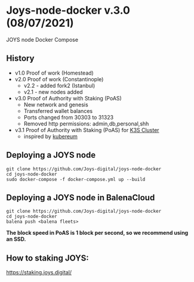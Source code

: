Joys-node-docker v.3.0 (08/07/2021)
================

JOYS node Docker Compose

History
--------------------
- v1.0 Proof of work (Homestead)
- v2.0 Proof of work (Constantinople) 
  - v2.2 - added fork2 (Istanbul)
  - v2.1 - new nodes added
- v3.0 Proof of Authority with Staking (PoAS)
  - New network and genesis
  - Transferred wallet balances
  - Ports changed from 30303 to 31323
  - Removed http permissions: admin,db,personal,shh 
- v3.1 Proof of Authority with Staking (PoAS) for [K3S Cluster](https://k3s.io/)
  - inspired by [kubereum](https://github.com/kairen/kubereum)


  
Deploying a JOYS node
--------------------

~~~~~~~~~~~~~~~~~~~~~~~~~~~~~~~~~~~~~~~~~~~~~~~~~~~~~~~~~~~~~~~~~~~~~~~~~~~~~~~~
git clone https://github.com/Joys-digital/joys-node-docker
cd joys-node-docker
sudo docker-compose -f docker-compose.yml up --build
~~~~~~~~~~~~~~~~~~~~~~~~~~~~~~~~~~~~~~~~~~~~~~~~~~~~~~~~~~~~~~~~~~~~~~~~~~~~~~~~

Deploying a JOYS node in BalenaCloud
--------------------

~~~~~~~~~~~~~~~~~~~~~~~~~~~~~~~~~~~~~~~~~~~~~~~~~~~~~~~~~~~~~~~~~~~~~~~~~~~~~~~~
git clone https://github.com/Joys-digital/joys-node-docker
cd joys-node-docker
balena push <balena fleets>
~~~~~~~~~~~~~~~~~~~~~~~~~~~~~~~~~~~~~~~~~~~~~~~~~~~~~~~~~~~~~~~~~~~~~~~~~~~~~~~~

**The block speed in PoAS is 1 block per second, so we recommend using an SSD.**


How to staking JOYS: 
--------------------

https://staking.joys.digital/

